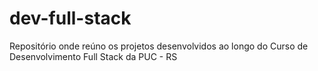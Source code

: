 # dev-full-stack
Repositório onde reúno os projetos desenvolvidos ao longo do Curso de Desenvolvimento Full Stack da PUC - RS
